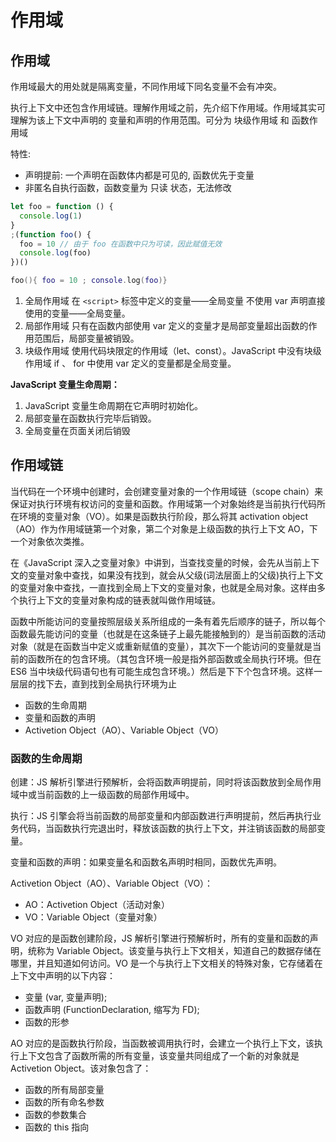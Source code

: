 # 作用域

## 作用域

作用域最大的用处就是隔离变量，不同作用域下同名变量不会有冲突。

执行上下文中还包含作用域链。理解作用域之前，先介绍下作用域。作用域其实可理解为该上下文中声明的 变量和声明的作用范围。可分为 块级作用域 和 函数作用域

特性:

- 声明提前: 一个声明在函数体内都是可见的, 函数优先于变量
- 非匿名自执行函数，函数变量为 只读 状态，无法修改

```js
let foo = function () {
  console.log(1)
}
;(function foo() {
  foo = 10 // 由于 foo 在函数中只为可读，因此赋值无效
  console.log(foo)
})()
```

```lua
foo(){ foo = 10 ; console.log(foo)}
```

1. 全局作⽤域 在 `<script>` 标签中定义的变量——全局变量 不使⽤ var 声明直接使⽤的变量——全局变量。
2. 局部作⽤域 只有在函数内部使⽤ var 定义的变量才是局部变量超出函数的作⽤范围后，局部变量被销毁。
3. 块级作⽤域 使⽤代码块限定的作⽤域（let、const）。JavaScript 中没有块级作⽤域 if 、 for 中使⽤ var 定义的变量都是全局变量。

**JavaScript 变量生命周期：**

1. JavaScript 变量生命周期在它声明时初始化。
2. 局部变量在函数执行完毕后销毁。
3. 全局变量在页面关闭后销毁

## 作用域链

当代码在一个环境中创建时，会创建变量对象的一个作用域链（scope chain）来保证对执行环境有权访问的变量和函数。作用域第一个对象始终是当前执行代码所在环境的变量对象（VO）。如果是函数执行阶段，那么将其 activation object（AO）作为作用域链第一个对象，第二个对象是上级函数的执行上下文 AO，下一个对象依次类推。

在《JavaScript 深入之变量对象》中讲到，当查找变量的时候，会先从当前上下文的变量对象中查找，如果没有找到，就会从父级(词法层面上的父级)执行上下文的变量对象中查找，一直找到全局上下文的变量对象，也就是全局对象。这样由多个执行上下文的变量对象构成的链表就叫做作用域链。

函数中所能访问的变量按照层级关系所组成的一条有着先后顺序的链子，所以每个函数最先能访问的变量（也就是在这条链子上最先能接触到的）是当前函数的活动对象（就是在函数当中定义或重新赋值的变量），其次下一个能访问的变量就是当前的函数所在的包含环境。（其包含环境一般是指外部函数或全局执行环境。但在 ES6 当中块级代码语句也有可能生成包含环境。）然后是下下个包含环境。这样一层层的找下去，直到找到全局执行环境为止

- 函数的生命周期
- 变量和函数的声明
- Activetion Object（AO）、Variable Object（VO）

### 函数的生命周期

创建：JS 解析引擎进行预解析，会将函数声明提前，同时将该函数放到全局作用域中或当前函数的上一级函数的局部作用域中。

执行：JS 引擎会将当前函数的局部变量和内部函数进行声明提前，然后再执行业务代码，当函数执行完退出时，释放该函数的执行上下文，并注销该函数的局部变量。

变量和函数的声明：如果变量名和函数名声明时相同，函数优先声明。

Activetion Object（AO）、Variable Object（VO）：

- AO：Activetion Object（活动对象）
- VO：Variable Object（变量对象）

VO 对应的是函数创建阶段，JS 解析引擎进行预解析时，所有的变量和函数的声明，统称为 Variable Object。该变量与执行上下文相关，知道自己的数据存储在哪里，并且知道如何访问。VO 是一个与执行上下文相关的特殊对象，它存储着在上下文中声明的以下内容：

- 变量 (var, 变量声明);
- 函数声明 (FunctionDeclaration, 缩写为 FD);
- 函数的形参

AO 对应的是函数执行阶段，当函数被调用执行时，会建立一个执行上下文，该执行上下文包含了函数所需的所有变量，该变量共同组成了一个新的对象就是 Activetion Object。该对象包含了：

- 函数的所有局部变量
- 函数的所有命名参数
- 函数的参数集合
- 函数的 this 指向
